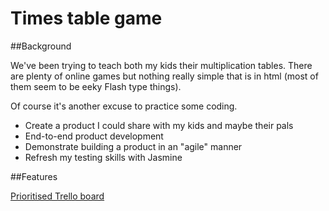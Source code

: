 # Times table game

##Background

We've been trying to teach both my kids their multiplication tables. There are plenty of online games but nothing really simple that is in html (most of them seem to be eeky Flash type things).

Of course it's another excuse to practice some coding.

- Create a product I could share with my kids and maybe their pals
- End-to-end product development
- Demonstrate building a product in an "agile" manner
- Refresh my testing skills with Jasmine

##Features

[Prioritised Trello board](https://trello.com/b/tvLePftg/times-tables)
